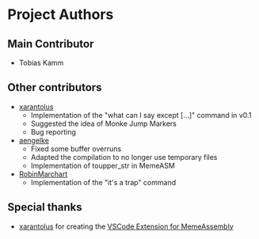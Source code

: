 # Project Authors
## Main Contributor
- Tobias Kamm

## Other contributors
- [xarantolus](https://github.com/xarantolus)
  - Implementation of the "what can I say except [...]" command in v0.1
  - Suggested the idea of Monke Jump Markers
  - Bug reporting
- [aengelke](https://github.com/aengelke)
  - Fixed some buffer overruns 
  - Adapted the compilation to no longer use temporary files
  - Implementation of toupper_str in MemeASM
- [RobinMarchart](https://github.com/RobinMarchart)
  - Implementation of the "it's a trap" command

## Special thanks
- [xarantolus](https://github.com/xarantolus) for creating the [VSCode Extension for MemeAssembly](https://github.com/xarantolus/MemeAssembly-vscode)
